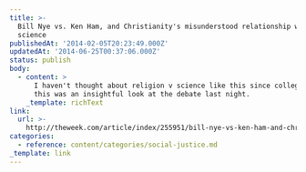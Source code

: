 ```yaml
---
title: >-
  Bill Nye vs. Ken Ham, and Christianity's misunderstood relationship with
  science
publishedAt: '2014-02-05T20:23:49.000Z'
updatedAt: '2014-06-25T00:37:06.000Z'
status: publish
body:
  - content: >
      I haven't thought about religion v science like this since college, but
      this was an insightful look at the debate last night.
    _template: richText
link:
  url: >-
    http://theweek.com/article/index/255951/bill-nye-vs-ken-ham-and-christianitys-misunderstood-relationship-with-science
categories:
  - reference: content/categories/social-justice.md
_template: link
---
```



